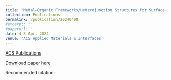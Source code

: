 ```yaml
---
title: "Metal–Organic Frameworks/Heterojunction Structures for Surface-Enhanced Raman Scattering with Enhanced Sensitivity and Tailorability (Cover Paper)"
collection: Publications
permalink: /publication/20240408
#excerpt: ''
#paperurl: ''
date: 4-8 Apr. 2024
venue: 'ACS Applied Materials & Interfaces'
---
```


[ACS Publications]()

[Download paper here]()

Recommended citation:
